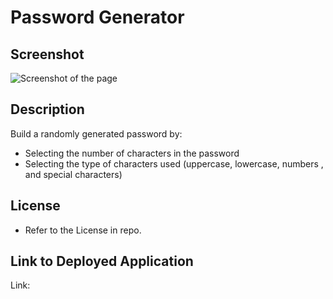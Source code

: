 # Password Generator
## Screenshot
![Screenshot of the page](./assets/images/readme.png)

## Description
Build a randomly generated password by:
* Selecting the number of characters in the password
* Selecting the type of characters used (uppercase, lowercase, numbers , and special characters)

## License 
* Refer to the License in repo.

## Link to Deployed Application
Link:

